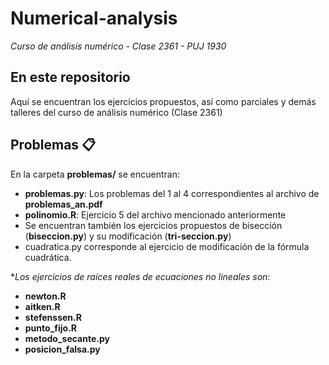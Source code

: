 # Numerical-analysis
_Curso de análisis numérico - Clase 2361 - PUJ 1930_

## En este repositorio
Aquí se encuentran los ejercicios propuestos, así como parciales y demás talleres del curso de análisis numérico (Clase 2361)

## Problemas 📋
En la carpeta **problemas/** se encuentran:

* **problemas.py**: Los problemas del 1 al 4 correspondientes al archivo de **problemas_an.pdf**
* **polinomio.R**: Ejercicio 5 del archivo mencionado anteriormente
* Se encuentran también los ejercicios propuestos de bisección (**biseccion.py**) y su modificación (**tri-seccion.py**)
* cuadratica.py corresponde al ejercicio de modificación de la fórmula cuadrática.


*_Los ejercicios de raíces reales de ecuaciones no lineales son:_
* **newton.R**
* **aitken.R**
* **stefenssen.R**
* **punto_fijo.R**
* **metodo_secante.py**
* **posicion_falsa.py**
